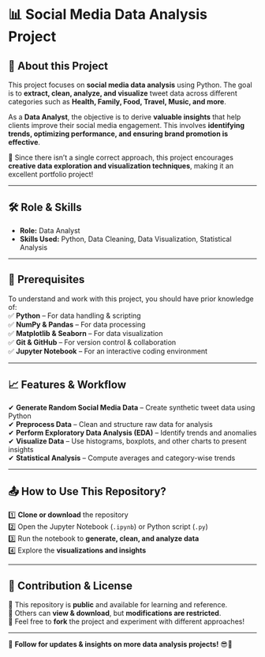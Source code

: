 # 📊 Social Media Data Analysis Project  

## 🔎 About this Project  
This project focuses on **social media data analysis** using Python. The goal is to **extract, clean, analyze, and visualize** tweet data across different categories such as **Health, Family, Food, Travel, Music, and more**.  

As a **Data Analyst**, the objective is to derive **valuable insights** that help clients improve their social media engagement. This involves **identifying trends, optimizing performance, and ensuring brand promotion is effective**.  

🚀 Since there isn’t a single correct approach, this project encourages **creative data exploration and visualization techniques**, making it an excellent portfolio project!  

---

## 🛠 Role & Skills  
- **Role:** Data Analyst  
- **Skills Used:** Python, Data Cleaning, Data Visualization, Statistical Analysis  

---

## 📌 Prerequisites  
To understand and work with this project, you should have prior knowledge of:  
✅ **Python** – For data handling & scripting  
✅ **NumPy & Pandas** – For data processing  
✅ **Matplotlib & Seaborn** – For data visualization  
✅ **Git & GitHub** – For version control & collaboration  
✅ **Jupyter Notebook** – For an interactive coding environment  

---

## 📈 Features & Workflow  
✔ **Generate Random Social Media Data** – Create synthetic tweet data using Python  
✔ **Preprocess Data** – Clean and structure raw data for analysis  
✔ **Perform Exploratory Data Analysis (EDA)** – Identify trends and anomalies  
✔ **Visualize Data** – Use histograms, boxplots, and other charts to present insights  
✔ **Statistical Analysis** – Compute averages and category-wise trends  

---

## 📤 How to Use This Repository?  
1️⃣ **Clone or download** the repository  
2️⃣ Open the Jupyter Notebook (`.ipynb`) or Python script (`.py`)  
3️⃣ Run the notebook to **generate, clean, and analyze data**  
4️⃣ Explore the **visualizations and insights**  

---

## 🚀 Contribution & License  
🔹 This repository is **public** and available for learning and reference.  
🔹 Others can **view & download**, but **modifications are restricted**.  
🔹 Feel free to **fork** the project and experiment with different approaches!  

---

📢 **Follow for updates & insights on more data analysis projects!** 😎🚀  

